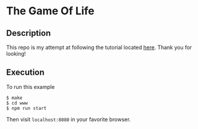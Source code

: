 # The Game Of Life #

Description
-----------------------
This repo is my attempt at following the tutorial located [here](https://rustwasm.github.io/docs/book/game-of-life). 
Thank you for looking!

Execution
---------
To run this example
```
$ make
$ cd www
$ npm run start
```

Then visit `localhost:8080` in your favorite browser.
